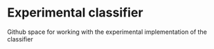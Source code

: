 # Experimental classifier

Github space for working with the experimental implementation of the classifier


